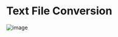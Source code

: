 # Text File Conversion

![image](https://github.com/user-attachments/assets/9a81f9b2-b99c-4e68-9e0e-05ac8368db9d)
